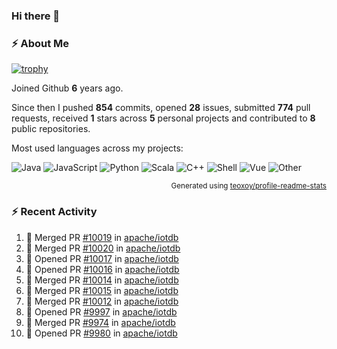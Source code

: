 ### Hi there 👋

### :zap: About Me

[![trophy](https://github-profile-trophy.vercel.app/?username=HTHou&theme=onedark)](https://github.com/ryo-ma/github-profile-trophy)
   
Joined Github **6** years ago.

Since then I pushed **854** commits, opened **28** issues, submitted **774** pull requests, received **1** stars across **5** personal projects and contributed to **8** public repositories.

Most used languages across my projects:

![Java](https://img.shields.io/static/v1?style=flat-square&label=%E2%A0%80&color=555&labelColor=%23b07219&message=Java%EF%B8%B194.4%25)
![JavaScript](https://img.shields.io/static/v1?style=flat-square&label=%E2%A0%80&color=555&labelColor=%23f1e05a&message=JavaScript%EF%B8%B11.4%25)
![Python](https://img.shields.io/static/v1?style=flat-square&label=%E2%A0%80&color=555&labelColor=%233572A5&message=Python%EF%B8%B10.7%25)
![Scala](https://img.shields.io/static/v1?style=flat-square&label=%E2%A0%80&color=555&labelColor=%23c22d40&message=Scala%EF%B8%B10.6%25)
![C++](https://img.shields.io/static/v1?style=flat-square&label=%E2%A0%80&color=555&labelColor=%23f34b7d&message=C%2B%2B%EF%B8%B10.6%25)
![Shell](https://img.shields.io/static/v1?style=flat-square&label=%E2%A0%80&color=555&labelColor=%2389e051&message=Shell%EF%B8%B10.4%25)
![Vue](https://img.shields.io/static/v1?style=flat-square&label=%E2%A0%80&color=555&labelColor=%2341b883&message=Vue%EF%B8%B10.3%25)
![Other](https://img.shields.io/static/v1?style=flat-square&label=%E2%A0%80&color=555&labelColor=%23ededed&message=Other%EF%B8%B11.2%25)

<p align="right"><sub>Generated using <a href="https://github.com/marketplace/actions/profile-readme-stats">teoxoy/profile-readme-stats</a></sub></p>


<!--![](https://github.com/HTHou/HTHou/blob/output/github-contribution-grid-snake.svg)-->

<!--![Haonan Hou's github stats](https://github-readme-stats.vercel.app/api?username=HTHou&count_private=true&show_icons=true&theme=onedark)-->

<!--![Haonan Hou's wakatime stats](https://github-readme-stats.vercel.app/api/wakatime?username=HTHou&layout=compact&theme=onedark)-->

<!--![Top Langs](https://github-readme-stats.vercel.app/api/top-langs/?username=HTHou&theme=onedark&layout=compact)-->

### :zap: Recent Activity
<!--START_SECTION:activity-->
1. 🎉 Merged PR [#10019](https://github.com/apache/iotdb/pull/10019) in [apache/iotdb](https://github.com/apache/iotdb)
2. 🎉 Merged PR [#10020](https://github.com/apache/iotdb/pull/10020) in [apache/iotdb](https://github.com/apache/iotdb)
3. 💪 Opened PR [#10017](https://github.com/apache/iotdb/pull/10017) in [apache/iotdb](https://github.com/apache/iotdb)
4. 💪 Opened PR [#10016](https://github.com/apache/iotdb/pull/10016) in [apache/iotdb](https://github.com/apache/iotdb)
5. 🎉 Merged PR [#10014](https://github.com/apache/iotdb/pull/10014) in [apache/iotdb](https://github.com/apache/iotdb)
6. 🎉 Merged PR [#10015](https://github.com/apache/iotdb/pull/10015) in [apache/iotdb](https://github.com/apache/iotdb)
7. 🎉 Merged PR [#10012](https://github.com/apache/iotdb/pull/10012) in [apache/iotdb](https://github.com/apache/iotdb)
8. 💪 Opened PR [#9997](https://github.com/apache/iotdb/pull/9997) in [apache/iotdb](https://github.com/apache/iotdb)
9. 🎉 Merged PR [#9974](https://github.com/apache/iotdb/pull/9974) in [apache/iotdb](https://github.com/apache/iotdb)
10. 💪 Opened PR [#9980](https://github.com/apache/iotdb/pull/9980) in [apache/iotdb](https://github.com/apache/iotdb)
<!--END_SECTION:activity-->

<!--
**HTHou/HTHou** is a ✨ _special_ ✨ repository because its `README.md` (this file) appears on your GitHub profile.

Here are some ideas to get you started:

- 🔭 I’m currently working on ...
- 🌱 I’m currently learning ...
- 👯 I’m looking to collaborate on ...
- 🤔 I’m looking for help with ...
- 💬 Ask me about ...
- 📫 How to reach me: ...
- 😄 Pronouns: ...
- ⚡ Fun fact: ...
-->
